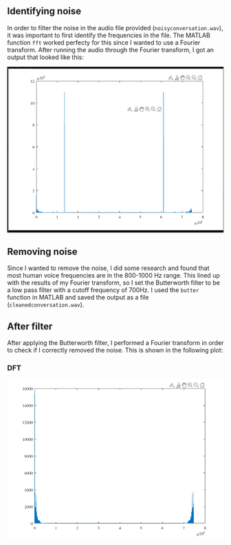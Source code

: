 ## Identifying noise
In order to filter the noise in the audio file provided (`noisyconversation.wav`), it was important to first identify the frequencies in the file. The MATLAB function `fft` worked perfecty for this since I wanted to use a Fourier transform. After running the audio through the Fourier transform, I got an output that looked like this: 

![DFT before Butterworth filter](plots/before_butter.png)

## Removing noise
Since I wanted to remove the noise, I did some research and found that most human voice frequencies are in the 800-1000 Hz range. This lined up with the results of my Fourier transform, so I set the Butterworth filter to be a low pass filter with a cutoff frequency of 700Hz. I used the `butter` function in MATLAB and saved the output as a file (`cleanedconversation.wav`).

## After filter
After applying the Butterworth filter, I performed a Fourier transform in order to check if I correctly removed the noise. This is shown in the following plot:

### DFT
![DFT after Butterworth filter](plots/after_butter.png)

